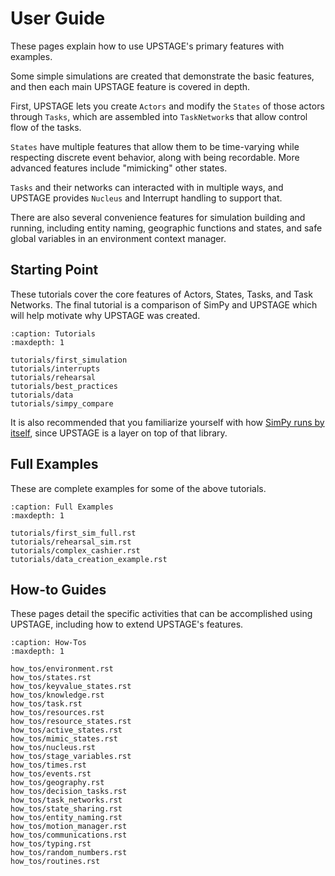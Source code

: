 # User Guide

These pages explain how to use UPSTAGE's primary features with examples.

Some simple simulations are created that demonstrate the basic features, and then each main UPSTAGE feature is covered in depth.

First, UPSTAGE lets you create ``Actors`` and modify the ``States`` of those actors through ``Tasks``, which are assembled into ``TaskNetwork``s that allow control flow of the tasks.

``States`` have multiple features that allow them to be time-varying while respecting discrete event behavior, along with being recordable. More advanced features include "mimicking" other states.

``Tasks`` and their networks can interacted with in multiple ways, and UPSTAGE provides ``Nucleus`` and Interrupt handling to support that.

There are also several convenience features for simulation building and running, including entity naming, geographic functions and states, and safe global variables in an environment context manager.

## Starting Point

These tutorials cover the core features of Actors, States, Tasks, and Task Networks. The final tutorial is a comparison of SimPy and UPSTAGE which will help motivate why UPSTAGE was created.

```{toctree}
:caption: Tutorials
:maxdepth: 1

tutorials/first_simulation
tutorials/interrupts
tutorials/rehearsal
tutorials/best_practices
tutorials/data
tutorials/simpy_compare
```

It is also recommended that you familiarize yourself with how [SimPy runs by itself](https://simpy.readthedocs.io/en/latest/), since
UPSTAGE is a layer on top of that library.

## Full Examples

These are complete examples for some of the above tutorials.

```{toctree}
:caption: Full Examples
:maxdepth: 1

tutorials/first_sim_full.rst
tutorials/rehearsal_sim.rst
tutorials/complex_cashier.rst
tutorials/data_creation_example.rst
```

## How-to Guides

These pages detail the specific activities that can be accomplished using UPSTAGE, including how to extend UPSTAGE's features.

```{toctree}
:caption: How-Tos
:maxdepth: 1

how_tos/environment.rst
how_tos/states.rst
how_tos/keyvalue_states.rst
how_tos/knowledge.rst
how_tos/task.rst
how_tos/resources.rst
how_tos/resource_states.rst
how_tos/active_states.rst
how_tos/mimic_states.rst
how_tos/nucleus.rst
how_tos/stage_variables.rst
how_tos/times.rst
how_tos/events.rst
how_tos/geography.rst
how_tos/decision_tasks.rst
how_tos/task_networks.rst
how_tos/state_sharing.rst
how_tos/entity_naming.rst
how_tos/motion_manager.rst
how_tos/communications.rst
how_tos/typing.rst
how_tos/random_numbers.rst
how_tos/routines.rst
```

